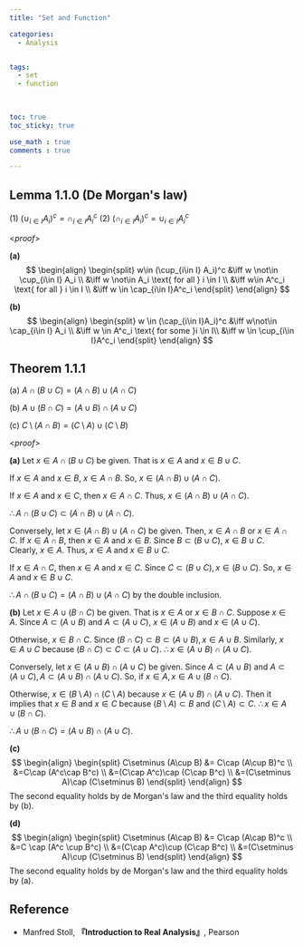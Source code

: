 ```yaml
---
title: "Set and Function"

categories:
  - Analysis


tags:
  - set
  - function
  
  

toc: true
toc_sticky: true

use_math : true
comments : true

---
```


## Lemma 1.1.0 (De Morgan's law)
(1) $(\cup_{i\in I} A_i)^c = \cap_{i\in I}A^c_i$
(2) $(\cap_{i\in I}A_i)^c = \cup_{i\in I}A^c_i$

<*proof*>

**(a)**
$$
\begin{align}
\begin{split}
w\in (\cup_{i\in I} A_i)^c &\iff w \not\in \cup_{i\in I} A_i \\
&\iff w \not\in A_i \text{ for all } i \in I \\
&\iff w\in A^c_i \text{ for all } i \in I \\
&\iff w \in  \cap_{i\in I}A^c_i
\end{split}
\end{align}
$$

**(b)**
$$
\begin{align}
\begin{split}
w \in (\cap_{i\in I}A_i)^c &\iff w\not\in \cap_{i\in I} A_i \\
&\iff w \in A^c_i \text{ for some }i \in I\\
&\iff w \in \cup_{i\in I}A^c_i
\end{split}
\end{align}
$$
$$\tag*{$\square$}$$
## Theorem 1.1.1
(a) $A\cap (B\cup C) = (A\cap B) \cup (A\cap C)$

(b) $A\cup (B\cap C) = (A\cup B) \cap (A\cup C)$

(c) $C\setminus (A\cap B) = (C\setminus A) \cup (C\setminus B)$

<*proof*>

**(a)** Let $x \in A\cap(B\cup C)$ be given. That is $x\in A$ and $x\in B\cup C$.

If $x\in A$ and $x\in B$, $x\in A\cap B$. So, $x\in (A\cap B)\cup(A\cap C).$

If $x\in A$ and $x\in C$, then $x\in A\cap C$. Thus, $x\in (A\cap B)\cup (A\cap C).$

$\therefore A\cap (B\cup C) \subset (A\cap B)\cup (A\cap C).$

Conversely, let $x\in (A\cap B)\cup (A\cap C)$ be given.  Then, $x\in A\cap B$ or $x\in A\cap C$. 
If $x\in A\cap B$, then $x\in A$ and $x\in B$. Since $B\subset (B\cup C)$,  $x\in B\cup C$. Clearly, $x \in A$. Thus, $x\in A$ and $x\in B\cup C.$

If $x\in A\cap C,$ then $x\in A$ and $x\in C.$ Since $C\subset (B\cup C), x\in (B\cup C).$ So, $x\in A$ and $x \in B\cup C.$

$\therefore A\cap (B\cup C) = (A\cap B)\cup (A\cap C)$ by the double inclusion.

**(b)**  Let $x\in A\cup (B\cap C)$ be given. That is $x\in A$ or $x\in B\cap C.$
Suppose $x \in A$. Since $A \subset (A\cup B)$ and $A\subset (A\cup C)$, $x\in (A\cup B)$ and $x\in (A\cup C)$.

Otherwise, $x\in B\cap C$. Since $(B\cap C) \subset B \subset (A\cup B), x\in A\cup B.$ Similarly, $x\in A\cup C$ because $(B\cap C) \subset C \subset (A\cup C)$.
$\therefore x\in (A\cup B)\cap  (A\cup C)$.

Conversely, let $x\in (A\cup B)\cap (A\cup C)$ be given. 
Since $A \subset (A\cup B)$ and $A \subset (A\cup C), A\subset (A\cup B)\cap (A\cup C).$ 
So, if $x\in A, x\in A\cup(B\cap C).$ 

Otherwise, $x\in (B\setminus A)\cap (C\setminus A)$ because $x \in (A\cup B) \cap (A\cup C).$ Then it implies that $x\in B$ and $x\in C$ because $(B\setminus A)\subset B$ and $(C\setminus A)\subset C$.
$\therefore x\in A\cup (B\cap C)$.

$\therefore A\cup (B\cap C) = (A\cup B) \cap (A\cup C).$

**(c)**
$$
\begin{align}
\begin{split}
C\setminus (A\cup B) &= C\cap (A\cup B)^c \\
&=C\cap (A^c\cap B^c) \\
&=(C\cap A^c)\cap (C\cap B^c) \\
&=(C\setminus A)\cap (C\setminus B)
\end{split}
\end{align}
$$
The second equality holds by de Morgan's law and the third equality holds by (b).

**(d)**
$$
\begin{align}
\begin{split}
C\setminus (A\cap B) &= C\cap (A\cap B)^c \\
&=C \cap (A^c \cup B^c) \\
&=(C\cap A^c)\cup (C\cap B^c) \\
&=(C\setminus A)\cup (C\setminus B)
\end{split}
\end{align}
$$
The second equality holds by de Morgan's law and the third equality holds by (a).
$$\tag*{$\square$}$$

## Reference
- Manfred Stoll,  **『**Introduction to Real Analysis**』**, Pearson
